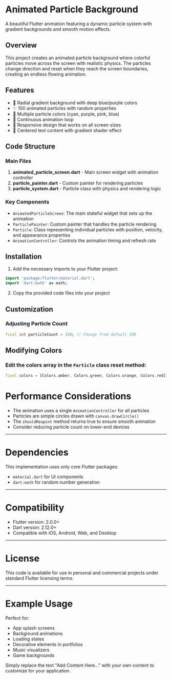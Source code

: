 # Animated Particle Background

A beautiful Flutter animation featuring a dynamic particle system with gradient backgrounds and smooth motion effects.

## Overview

This project creates an animated particle background where colorful particles move across the screen with realistic physics. The particles change direction and reset when they reach the screen boundaries, creating an endless flowing animation.

## Features

- 🌌 Radial gradient background with deep blue/purple colors
- ✨ 100 animated particles with random properties
- 🎨 Multiple particle colors (cyan, purple, pink, blue)
- 🔄 Continuous animation loop
- 📱 Responsive design that works on all screen sizes
- 🎯 Centered text content with gradient shader effect

## Code Structure

### Main Files

1. **animated_particle_screen.dart** - Main screen widget with animation controller
2. **particle_painter.dart** - Custom painter for rendering particles
3. **particle_system.dart** - Particle class with physics and rendering logic

### Key Components

- `AnimatedParticleScreen`: The main stateful widget that sets up the animation
- `ParticlePainter`: Custom painter that handles the particle rendering
- `Particle`: Class representing individual particles with position, velocity, and appearance properties
- `AnimationController`: Controls the animation timing and refresh rate

## Installation

1. Add the necessary imports to your Flutter project:
```dart
import 'package:flutter/material.dart';
import 'dart:math' as math;
```
2. Copy the provided code files into your project

## Customization

### Adjusting Particle Count
```dart
final int particleCount = 150; // Change from default 100
```
## Modifying Colors

### Edit the colors array in the `Particle` class reset method:
```dart
final colors = [Colors.amber, Colors.green, Colors.orange, Colors.red];
```

# Performance Considerations

* The animation uses a single `AnimationController` for all particles
* Particles are simple circles drawn with `canvas.drawCircle()`
* The `shouldReapint` method returns true to ensure smooth animation
* Consider reducing particle count on lower-end devices

---

# Dependencies

This implementation uses only core Flutter packages:

* `material.dart` for UI components
* `dart:math` for random number generation

---

# Compatibility

* Flutter version: 2.0.0+
* Dart version: 2.12.0+
* Compatible with iOS, Android, Web, and Desktop

---

# License

This code is available for use in personal and commercial projects under standard Flutter licensing terms.

---

# Example Usage

Perfect for:

* App splash screens
* Background animations
* Loading states
* Decorative elements in portfolios
* Music visualizers
* Game backgrounds

Simply replace the text "Add Content Here..." with your own content to customize for your application.

